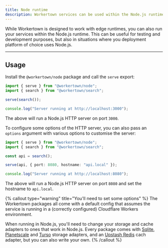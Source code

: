 ```yaml
---
title: Node runtime
description: Workertown services can be used within the Node.js runtime too.
---
```


While Workertown is designed to work with edge runtimes, you can also run your
services within the Node.js runtime. This can be useful for testing and
development purposes, but also in situations where you deployment platform of
choice uses Node.js.

---

## Usage

Install the `@workertown/node` package and call the `serve` export:

```ts
import { serve } from "@workertown/node";
import { search } from "@workertown/search";

serve(search());

console.log("Server running at http://localhost:3000");
```

The above will run a Node.js HTTP server on port `3000`.

To configure some options of the HTTP server, you can also pass an `options`
argument with various options to customise the server:

```ts
import { serve } from "@workertown/node";
import { search } from "@workertown/search";

const api = search();

serve(api, { port: 8080, hostname: "api.local" });

console.log("Server running at http://localhost:8080");
```

The above will run a Node.js HTTP server on port `8080` and set the hostname to
`api.local`.

{% callout type="warning" title="You'll need to set some options" %}
The Workertown packages all come with a default config that assumes the service
is running in a (correctly configured) Cloudflare Workers environment.

When running in Node.js, you'll need to change your storage and cache adapters
to ones that work in Node.js. Every package comes with [Sqlite](),
[Planetscale]() and [Turso]() storage adapters, and an [Upstash Redis]() cach
 adapter, but you can also write your own.
{% /callout %}
